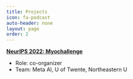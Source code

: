 ```yaml
---
title: Projects
icon: fa-podcast
auto-header: none
layout: page
order: 2
---
```


<div class="regular">
	<strong><a href="https://sites.google.com/view/myochallenge" target="_blank">NeurIPS 2022: Myochallenge</a></strong>
	<ul>
		<li>Role: co-organizer</li>
		<li>Team: Meta AI, U of Twente, Northeastern U</li>
	</ul>
</div>
